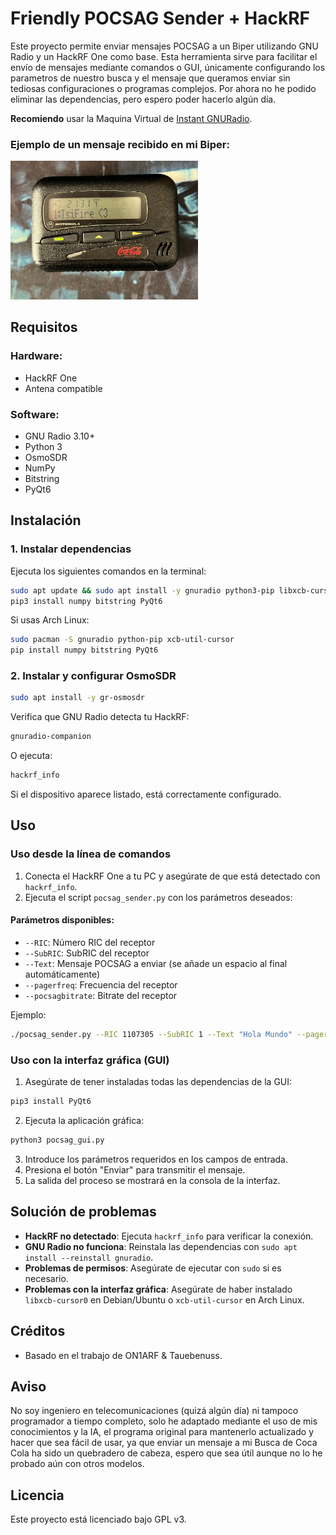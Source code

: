 # Friendly POCSAG Sender + HackRF

Este proyecto permite enviar mensajes POCSAG a un Biper utilizando GNU Radio y un HackRF One como base.
Esta herramienta sirve para facilitar el envío de mensajes mediante comandos o GUI, únicamente configurando
los parametros de nuestro busca y el mensaje que queramos enviar sin tediosas configuraciones o programas complejos.
Por ahora no he podido eliminar las dependencias, pero espero poder hacerlo algún día.

**Recomiendo** usar la Maquina Virtual de [Instant GNURadio](https://github.com/bastibl/instant-gnuradio).

### Ejemplo de un mensaje recibido en mi Biper:

<img src="images/isi.jpg" alt="Descripción de la imagen" width="300">



## Requisitos

### Hardware:
- HackRF One
- Antena compatible

### Software:
- GNU Radio 3.10+
- Python 3
- OsmoSDR
- NumPy
- Bitstring
- PyQt6

## Instalación

### 1. Instalar dependencias

Ejecuta los siguientes comandos en la terminal:

```sh
sudo apt update && sudo apt install -y gnuradio python3-pip libxcb-cursor0
pip3 install numpy bitstring PyQt6
```

Si usas Arch Linux:

```sh
sudo pacman -S gnuradio python-pip xcb-util-cursor
pip install numpy bitstring PyQt6
```

### 2. Instalar y configurar OsmoSDR

```sh
sudo apt install -y gr-osmosdr
```

Verifica que GNU Radio detecta tu HackRF:

```sh
gnuradio-companion
```

O ejecuta:

```sh
hackrf_info
```

Si el dispositivo aparece listado, está correctamente configurado.

## Uso

### Uso desde la línea de comandos

1. Conecta el HackRF One a tu PC y asegúrate de que está detectado con `hackrf_info`.
2. Ejecuta el script `pocsag_sender.py` con los parámetros deseados:

#### Parámetros disponibles:
- `--RIC`: Número RIC del receptor
- `--SubRIC`: SubRIC del receptor
- `--Text`: Mensaje POCSAG a enviar (se añade un espacio al final automáticamente)
- `--pagerfreq`: Frecuencia del receptor
- `--pocsagbitrate`: Bitrate del receptor

Ejemplo:

```sh
./pocsag_sender.py --RIC 1107305 --SubRIC 1 --Text "Hola Mundo" --pagerfreq 148625000 --pocsagbitrate 2400
```

### Uso con la interfaz gráfica (GUI)

1. Asegúrate de tener instaladas todas las dependencias de la GUI:

```sh
pip3 install PyQt6
```

2. Ejecuta la aplicación gráfica:

```sh
python3 pocsag_gui.py
```

3. Introduce los parámetros requeridos en los campos de entrada.
4. Presiona el botón "Enviar" para transmitir el mensaje.
5. La salida del proceso se mostrará en la consola de la interfaz.

## Solución de problemas

- **HackRF no detectado**: Ejecuta `hackrf_info` para verificar la conexión.
- **GNU Radio no funciona**: Reinstala las dependencias con `sudo apt install --reinstall gnuradio`.
- **Problemas de permisos**: Asegúrate de ejecutar con `sudo` si es necesario.
- **Problemas con la interfaz gráfica**: Asegúrate de haber instalado `libxcb-cursor0` en Debian/Ubuntu o `xcb-util-cursor` en Arch Linux.

## Créditos

- Basado en el trabajo de ON1ARF & Tauebenuss.

## Aviso

No soy ingeniero en telecomunicaciones (quizá algún día) ni tampoco programador a tiempo completo, solo he adaptado mediante el uso de mis conocimientos
y la IA, el programa original para mantenerlo actualizado y hacer que sea fácil de usar, ya que enviar un mensaje a mi Busca de Coca Cola ha sido un quebradero de cabeza,
espero que sea útil aunque no lo he probado aún con otros modelos.

## Licencia

Este proyecto está licenciado bajo GPL v3.

